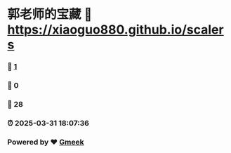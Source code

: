 # 郭老师的宝藏 :link: https://xiaoguo880.github.io/scalers 
### :page_facing_up: [1](https://xiaoguo880.github.io/scalers/tag.html) 
### :speech_balloon: 0 
### :hibiscus: 28 
### :alarm_clock: 2025-03-31 18:07:36 
### Powered by :heart: [Gmeek](https://github.com/Meekdai/Gmeek)
